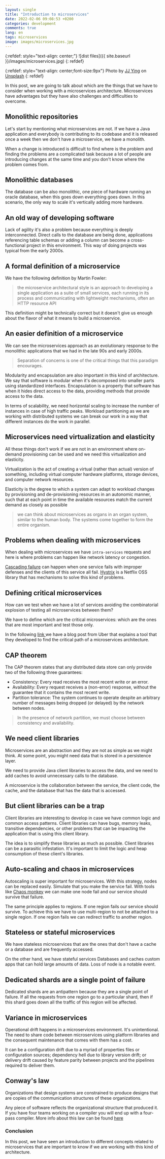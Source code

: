 ```yaml
---
layout: single
title: "Introduction to microservices"
date: 2022-02-06 09:08:53 +0200
categories: development
comments: true
lang: en
tags: microservices
image: images/microservices.jpg
---
```


{:refdef: style="text-align: center;"}
![dist files]({{ site.baseurl }}/images/microservices.jpg)
{: refdef}

{:refdef: style="text-align: center;font-size:9px"}
Photo by <a href="https://unsplash.com/@jjying?utm_source=unsplash&utm_medium=referral&utm_content=creditCopyText">JJ Ying</a> on <a href="https://unsplash.com/s/photos/tech?utm_source=unsplash&utm_medium=referral&utm_content=creditCopyText">Unsplash</a>
{: refdef} 

In this post, we are going to talk about which are the things that we have to consider when working with a microservices architecture. Microservices have advantages but they have also challenges and difficulties to overcome.

Monolithic repositories
----------------------------------- 
Let's start by mentioning what microservices are not. If we have a Java application and everybody is contributing to its codebase and it is released once a week then we don't have a microservice, we have a monolith. 

When a change is introduced is difficult to find where is the problem and finding the problems are a complicated task because a lot of people are introducing changes at the same time and you don't know where the problem comes from.

Monolithic databases 
-------------------------
The database can be also monolithic, one piece of hardware running an oracle database, when this goes down everything goes down. In this scenario, the only way to scale it's vertically adding more hardware.

An old way of developing software
------------------------------
Lack of agility it's also a problem because everything is deeply interconnected. Direct calls to the database are being done, applications referencing table schemas or adding a column can become a cross-functional project in this environment. This way of doing projects was typical from the early 2000s.

A formal definition of a microservice
----------------------------
We have the following definition by Martin Fowler:

> the microservice architectural style is an approach to developing a single application as a suite of small 
> services, each running in its process and communicating with lightweight mechanisms, often an HTTP 
> resource API

This definition might be technically correct but it doesn't give us enough about the flavor of what it means to build a microservice.

An easier definition of a microservice
------------------------------------------
We can see the microservices approach as an evolutionary response to the monolithic applications that we had in the late 90s and early 2000s. 

> Separation of concerns is one of the critical things that this paradigm encourages. 

Modularity and encapsulation are also important in this kind of architecture. We say that software is modular when it's decomposed into smaller parts using standardized interfaces. Encapsulation is a property that software has when it hides direct access to the data, providing methods that provide access to the data.  

In terms of scalability, we need horizontal scaling to increase the number of instances in case of high traffic peaks. Workload partitioning as we are working with distributed systems we can break our work in a way that different instances do the work in parallel. 

Microservices need virtualization and elasticity
-----------------------------------------------------
All these things don't work if we are not in an environment where on-demand provisioning can be used and we need this virtualization and elasticity. 

Virtualization is the act of creating a virtual (rather than actual) version of something, including virtual computer hardware platforms, storage devices, and computer network resources. 

Elasticity is the degree to which a system can adapt to workload changes by provisioning and de-provisioning resources in an autonomic manner, such that at each point in time the available resources match the current demand as closely as possible

> we can think about microservices as organs in an organ system, similar to the human body. The systems come together to form the entire organism.

Problems when dealing with microservices
------------------------------------------
When dealing with microservices we have `intra-services` requests and here is where problems can happen like network latency or congestion.

<a href="https://en.wikipedia.org/wiki/Cascading_failure">Cascading failure</a> can happen when one service fails with improper defenses and the clients of this service all fail.
<a href="https://github.com/Netflix/Hystrix">Hystrix</a> is a Netflix OSS library that has mechanisms to solve this kind of problems. 

Defining critical microservices 
---------------------------------------------------
How can we test when we have a lot of services avoiding the combinatorial explosion of testing all microservices between them?

We have to define which are the critical microservices: which are the ones that are most important and test those only. 

In the following <a href="https://eng.uber.com/crisp-critical-path-analysis-for-microservice-architectures/"> 
link </a> we have a blog post from Uber that explains a tool that they developed to find the critical path of a microservices architecture.

CAP theorem
-------------------------------
The CAP theorem states that any distributed data store can only provide two of the following three guarantees:

- Consistency: Every read receives the most recent write or an error.
- Availability: Every request receives a (non-error) response, without the guarantee that it contains the most recent write.
- Partition tolerance: The system continues to operate despite an arbitrary number of messages being dropped (or delayed) by the network between nodes.

> In the presence of network partition, we must choose between consistency and availability.

We need client libraries 
------------------------------------------
Microservices are an abstraction and they are not as simple as we might think. At some point, you might need data that is stored in a persistence layer. 

We need to provide Java client libraries to access the data, and we need to add caches to avoid unnecessary calls to the database. 

A microservice is the collaboration between the service, the client code, the cache, and the database that has the data that is accessed. 

But client libraries can be a trap
--------------------------------
Client libraries are interesting to develop in case we have common logic and common access patterns. Client libraries can have bugs, memory leaks, transitive dependencies, or other problems that can be impacting the application that is using this client library.

The idea is to simplify these libraries as much as possible. Client libraries can be a parasitic infestation. It's important to limit the logic and heap consumption of these client's libraries.

Auto-scaling and chaos in microservices
-----------------------------------------
Autoscaling is super important for microservices. With this strategy, nodes can be replaced easily.
Simulate that you make the service fail. With tools like <a href ="https://netflix.github.io/chaosmonkey/">Chaos monkey</a> we can make one node fail and our service should survive that failure. 

The same principle applies to regions. If one region fails our service should survive. To achieve this we have to use multi-region to not be attached to a single region. If one region fails we can redirect traffic to another region.

Stateless or stateful microservices
----------------------------------
We have stateless microservices that are the ones that don't have a cache or a database and are frequently accessed. 

On the other hand, we have stateful services Databases and caches custom apps that can hold large amounts of data. Loss of node is a notable event.

Dedicated shards are a single point of failure
------------------------------------------------
Dedicated shards are an antipattern because they are a single point of failure. If all the requests from one region go to a particular shard, then if this shard goes down all the traffic of this region will be affected.

Variance in microservices
-----------------------------------
Operational drift happens in a microservices environment. It's unintentional. The need to share code between microservices using platform libraries and the consequent maintenance that comes with them has a cost.

It can be a configuration drift due to a myriad of properties files or configuration sources; dependency hell due to library version drift; or delivery drift caused by feature parity between projects and the pipelines required to deliver them.

Conway's law
--------------
Organizations that design systems are constrained to produce designs that are copies of the communication structures of these organizations.

Any piece of software reflects the organizational structure that produced it. If you have four teams working on a compiler you will end up with a four-pass compiler. More info about this law can be found <a href="https://en.wikipedia.org/wiki/Conway%27s_law">here</a>

### Conclusion
In this post, we have seen an introduction to different concepts related to microservices that are important to know if we are working with this kind of architecture.



